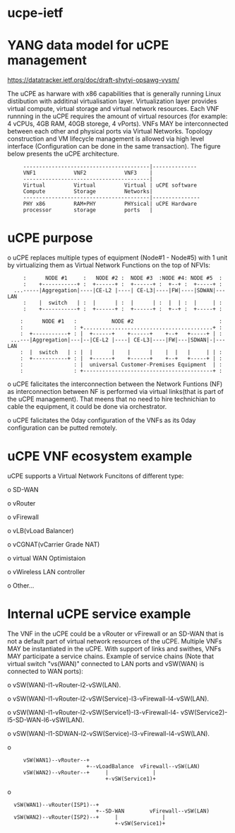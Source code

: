 # ucpe-ietf

# YANG data model for uCPE management

https://datatracker.ietf.org/doc/draft-shytyi-opsawg-vysm/

   The uCPE as harware with x86
   capabilities that is generally running Linux distibution with
   additinal virtualisation layer.  Virtualization layer provides
   virtual compute, virtual storage and virtual network resources.  Each
   VNF runnning in the uCPE requires the amount of virtual resources
   (for example: 4 vCPUs, 4GB RAM, 40GB storege, 4 vPorts).  VNFs MAY be
   interconnected between each other and physical ports via Virtual
   Networks.  Topology construction and VM lifecycle management is
   allowed via high level interface (Configuration can be done in the
   same transaction).  The figure below presents the uCPE architecture.

         ----------------------------------------|--------------
         VNF1            VNF2            VNF3    |
         ----------------------------------------|
         Virtual         Virtual         Virtual | uCPE software
         Compute         Storage         Networks|
         ----------------------------------------|---------------
         PHY x86         RAM+PHY         PHYsical| uCPE Hardware
         processor       storage         ports   |



 # uCPE purpose

   o  uCPE replaces multiple types of equipment (Node#1 - Node#5) with 1
      unit by virtualizing them as Virtual Network Functions on the top
      of NFVIs:
```
     :      NODE #1     :   NODE #2 :  NODE #3  :NODE #4: NODE #5  :
     :    +-----------+ :  +------+ :  +------+ :  +--+ :  +-----+ :
  ...-----|Aggregation|----|CE-L2 |----| CE-L3|----|FW|----|SDWAN|---LAN
     :    |  switch   | :  |      | :  |      | :  |  | :  |     | :
     :    +-----------+ :  +------+ :  +------+ :  +--+ :  +-----+ :
```

```
    :      NODE #1   :           NODE #2                           :
    :                : +.........................................+ :
    :  +-----------+ : |  +------+    +------+    +--+   +-----+ | :
 ...---|Aggregation|---|--|CE-L2 |----| CE-L3|----|FW|---|SDWAN|-|---LAN
    :  |  switch   | : |  |      |    |      |    |  |   |     | | :
    :  +-----------+ : |  +------+    +------+    +--+   +-----+ | :
    :                : |  universal Customer-Premises Equipment  | :
    :                : +-----------------------------------------+ :
```
   o  uCPE falicitates the interconnection between the Network Funtions
      (NF) as interconnection between NF is performed via virtual
      links(that is part of the uCPE management).  That meens that no
      need to hire technichian to cable the equipment, it could be done
      via orchestrator.

   o  uCPE falicitates the 0day configuration of the VNFs as its 0day
      configuration can be putted remotely.


# uCPE VNF ecosystem example

   uCPE supports a Virtual Network Funcitons of different type:

   o  SD-WAN

   o  vRouter

   o  vFirewall

   o  vLB(vLoad Balancer)

   o  vCGNAT(vCarrier Grade NAT)

   o  virtual WAN Optimistaion

   o  vWireless LAN controller

   o  Other...
   
# Internal uCPE service example

   The VNF in the uCPE could be a vRouter or vFirewall or an SD-WAN that
   is not a default part of virtual network resources of the uCPE.
   Multiple VNFs MAY be instantiated in the uCPE.  With support of links
   and swithes, VNFs MAY participate a service chains.  Example of
   service chains (Note that virtual switch "vs(WAN)" connected to LAN
   ports and vSW(WAN) is connected to WAN ports):

   o  vSW(WAN)-l1-vRouter-l2-vSW(LAN).

   o  vSW(WAN)-l1-vRouter-l2-vSW(Service)-l3-vFirewall-l4-vSW(LAN).

   o  vSW(WAN)-l1-vRouter-l2-vSW(Service1)-l3-vFirewall-l4-
      vSW(Service2)-l5-SD-WAN-l6-vSW(LAN).

   o  vSW(WAN)-l1-SDWAN-l2-vSW(Service)-l3-vFirewall-l4-vSW(LAN).

   o

         vSW(WAN1)--vRouter--+
                             +--vLoadBalance  vFirewall--vSW(LAN)
         vSW(WAN2)--vRouter--+     |              |
                                   +-vSW(Service1)+

   o

      vSW(WAN1)--vRouter(ISP1)--+
                                +--SD-WAN        vFirewall--vSW(LAN)
      vSW(WAN2)--vRouter(ISP2)--+     |              |
                                      +-vSW(Service1)+
